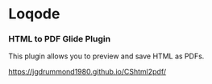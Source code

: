 # Loqode
### HTML to PDF Glide Plugin

This plugin allows you to preview and save HTML as PDFs. 

https://jgdrummond1980.github.io/CShtml2pdf/

